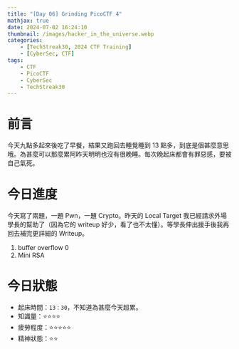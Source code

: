 ```yaml
---
title: "[Day 06] Grinding PicoCTF 4"
mathjax: true
date: 2024-07-02 16:24:10
thumbnail: /images/hacker_in_the_universe.webp
categories:
    - [TechStreak30, 2024 CTF Training]
    - [CyberSec, CTF]
tags:
    - CTF
    - PicoCTF
    - CyberSec
    - TechStreak30
---
```


# 前言

今天九點多起來後吃了早餐，結果又跑回去睡覺睡到 13 點多，到底是個甚麼意思哦。為甚麼可以那麼累阿昨天明明也沒有很晚睡。每次晚起床都會有罪惡感，要被自己氣死。

# 今日進度

今天寫了兩題，一題 Pwn，一題 Crypto。昨天的 Local Target 我已經請求外場學長的幫助了（因為它的 writeup 好少，看了也不太懂）。等學長伸出援手後我再回去補完更詳細的 Writeup。

1. buffer overflow 0
2. Mini RSA

# 今日狀態

-   起床時間：`13：30`，不知道為甚麼今天超累。
-   知識量：⭐⭐⭐⭐
-   疲勞程度：⭐⭐⭐⭐⭐
-   精神狀態：⭐⭐
